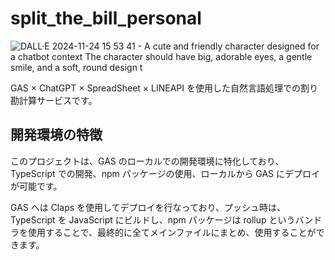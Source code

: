 # split_the_bill_personal

![DALL·E 2024-11-24 15 53 41 - A cute and friendly character designed for a chatbot context  The character should have big, adorable eyes, a gentle smile, and a soft, round design t](https://github.com/user-attachments/assets/044d6ed9-7361-4321-a102-f7bba8059b3c)

GAS × ChatGPT × SpreadSheet × LINEAPI を使用した自然言語処理での割り勘計算サービスです。

## 開発環境の特徴

このプロジェクトは、GAS のローカルでの開発環境に特化しており、TypeScript での開発、npm パッケージの使用、ローカルから GAS にデプロイが可能です。

GAS へは Claps を使用してデプロイを行なっており、プッシュ時は、TypeScript を JavaScript にビルドし、npm パッケージは rollup というバンドラを使用することで、最終的に全てメインファイルにまとめ、使用することができます。
